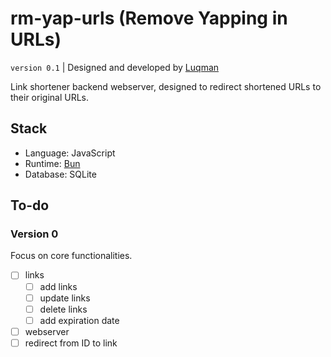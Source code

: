 # rm-yap-urls (Remove Yapping in URLs)

`version 0.1` | Designed and developed by [Luqman](https://theluqmn.github.io)

Link shortener backend webserver, designed to redirect shortened URLs to their original URLs.

## Stack

- Language: JavaScript
- Runtime: [Bun](https://bun.sh)
- Database: SQLite

## To-do

### Version 0

Focus on core functionalities.

- [ ] links
  - [ ] add links
  - [ ] update links
  - [ ] delete links
  - [ ] add expiration date
- [ ] webserver
- [ ] redirect from ID to link

